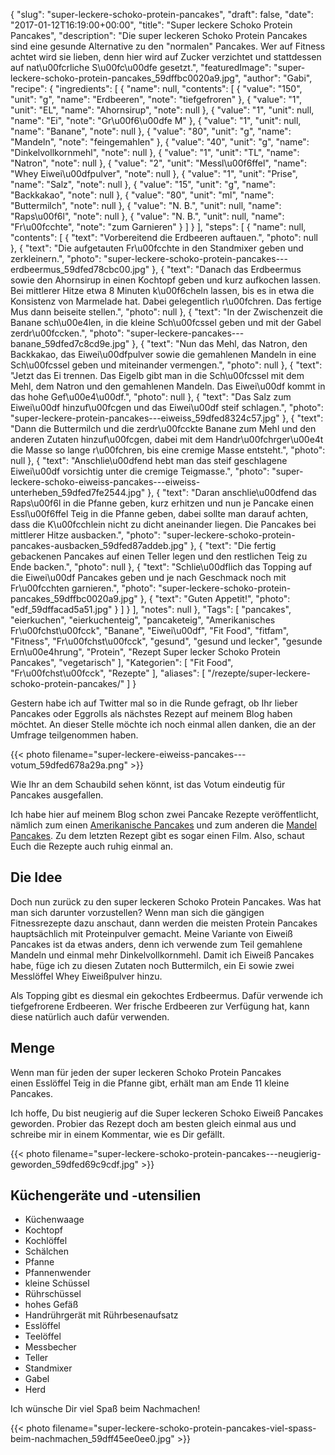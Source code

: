 {
    "slug": "super-leckere-schoko-protein-pancakes",
    "draft": false,
    "date": "2017-01-12T16:19:00+00:00",
    "title": "Super leckere Schoko Protein Pancakes",
    "description": "Die super leckeren Schoko Protein Pancakes sind eine gesunde Alternative zu den \"normalen\" Pancakes. Wer auf Fitness achtet wird sie lieben, denn hier wird auf Zucker verzichtet und stattdessen auf nat\u00fcrliche S\u00fc\u00dfe gesetzt.",
    "featuredImage": "super-leckere-schoko-protein-pancakes_59dffbc0020a9.jpg",
    "author": "Gabi",
    "recipe": {
        "ingredients": [
            {
                "name": null,
                "contents": [
                    {
                        "value": "150",
                        "unit": "g",
                        "name": "Erdbeeren",
                        "note": "tiefgefroren"
                    },
                    {
                        "value": "1",
                        "unit": "EL",
                        "name": "Ahornsirup",
                        "note": null
                    },
                    {
                        "value": "1",
                        "unit": null,
                        "name": "Ei",
                        "note": "Gr\u00f6\u00dfe M"
                    },
                    {
                        "value": "1",
                        "unit": null,
                        "name": "Banane",
                        "note": null
                    },
                    {
                        "value": "80",
                        "unit": "g",
                        "name": "Mandeln",
                        "note": "feingemahlen"
                    },
                    {
                        "value": "40",
                        "unit": "g",
                        "name": "Dinkelvollkornmehl",
                        "note": null
                    },
                    {
                        "value": "1",
                        "unit": "TL",
                        "name": "Natron",
                        "note": null
                    },
                    {
                        "value": "2",
                        "unit": "Messl\u00f6ffel",
                        "name": "Whey Eiwei\u00dfpulver",
                        "note": null
                    },
                    {
                        "value": "1",
                        "unit": "Prise",
                        "name": "Salz",
                        "note": null
                    },
                    {
                        "value": "15",
                        "unit": "g",
                        "name": "Backkakao",
                        "note": null
                    },
                    {
                        "value": "80",
                        "unit": "ml",
                        "name": "Buttermilch",
                        "note": null
                    },
                    {
                        "value": "N. B.",
                        "unit": null,
                        "name": "Raps\u00f6l",
                        "note": null
                    },
                    {
                        "value": "N. B.",
                        "unit": null,
                        "name": "Fr\u00fcchte",
                        "note": "zum Garnieren"
                    }
                ]
            }
        ],
        "steps": [
            {
                "name": null,
                "contents": [
                    {
                        "text": "Vorbereitend die Erdbeeren auftauen.",
                        "photo": null
                    },
                    {
                        "text": "Die aufgetauten Fr\u00fcchte in den Standmixer geben und zerkleinern.",
                        "photo": "super-leckere-schoko-protein-pancakes---erdbeermus_59dfed78cbc00.jpg"
                    },
                    {
                        "text": "Danach das Erdbeermus sowie den Ahornsirup in einen Kochtopf geben und kurz aufkochen lassen. Bei mittlerer Hitze etwa 8 Minuten k\u00f6cheln lassen, bis es in etwa die Konsistenz von Marmelade hat. Dabei gelegentlich r\u00fchren. Das fertige Mus dann beiseite stellen.",
                        "photo": null
                    },
                    {
                        "text": "In der Zwischenzeit die Banane sch\u00e4len, in die kleine Sch\u00fcssel geben und mit der Gabel zerdr\u00fccken.",
                        "photo": "super-leckere-pancakes---banane_59dfed7c8cd9e.jpg"
                    },
                    {
                        "text": "Nun das Mehl, das Natron, den Backkakao, das Eiwei\u00dfpulver sowie die gemahlenen Mandeln in eine Sch\u00fcssel geben und miteinander vermengen.",
                        "photo": null
                    },
                    {
                        "text": "Jetzt das Ei trennen. Das Eigelb gibt man in die Sch\u00fcssel mit dem Mehl, dem Natron und den gemahlenen Mandeln. Das Eiwei\u00df kommt in das hohe Gef\u00e4\u00df.",
                        "photo": null
                    },
                    {
                        "text": "Das Salz zum Eiwei\u00df hinzuf\u00fcgen und das Eiwei\u00df steif schlagen.",
                        "photo": "super-leckere-protein-pancakes---eiweiss_59dfed8324c57.jpg"
                    },
                    {
                        "text": "Dann die Buttermilch und die zerdr\u00fcckte Banane zum Mehl und den anderen Zutaten hinzuf\u00fcgen, dabei mit dem Handr\u00fchrger\u00e4t die Masse so lange r\u00fchren, bis eine cremige Masse entsteht.",
                        "photo": null
                    },
                    {
                        "text": "Anschlie\u00dfend hebt man das steif geschlagene Eiwei\u00df vorsichtig unter die cremige Teigmasse.",
                        "photo": "super-leckere-schoko-eiweiss-pancakes---eiweiss-unterheben_59dfed7fe2544.jpg"
                    },
                    {
                        "text": "Daran anschlie\u00dfend das Raps\u00f6l in die Pfanne geben, kurz erhitzen und nun je Pancake einen Essl\u00f6ffel Teig in die Pfanne geben, dabei sollte man darauf achten, dass die K\u00fcchlein nicht zu dicht aneinander liegen. Die Pancakes bei mittlerer Hitze ausbacken.",
                        "photo": "super-leckere-schoko-protein-pancakes-ausbacken_59dfed87addeb.jpg"
                    },
                    {
                        "text": "Die fertig gebackenen Pancakes auf einen Teller legen und den restlichen Teig zu Ende backen.",
                        "photo": null
                    },
                    {
                        "text": "Schlie\u00dflich das Topping auf die Eiwei\u00df Pancakes geben und je nach Geschmack noch mit Fr\u00fcchten garnieren.",
                        "photo": "super-leckere-schoko-protein-pancakes_59dffbc0020a9.jpg"
                    },
                    {
                        "text": "Guten Appetit!",
                        "photo": "edf_59dffacad5a51.jpg"
                    }
                ]
            }
        ],
        "notes": null
    },
    "Tags": [
        "pancakes",
        "eierkuchen",
        "eierkuchenteig",
        "pancaketeig",
        "Amerikanisches Fr\u00fchst\u00fcck",
        "Banane",
        "Eiwei\u00df",
        "Fit Food",
        "fitfam",
        "Fitness",
        "Fr\u00fchst\u00fcck",
        "gesund",
        "gesund und lecker",
        "gesunde Ern\u00e4hrung",
        "Protein",
        "Rezept Super lecker Schoko Protein Pancakes",
        "vegetarisch"
    ],
    "Kategorien": [
        "Fit Food",
        "Fr\u00fchst\u00fcck",
        "Rezepte"
    ],
    "aliases": [
        "\/rezepte\/super-leckere-schoko-protein-pancakes\/"
    ]
}

Gestern habe ich auf Twitter mal so in die Runde gefragt, ob Ihr lieber Pancakes oder Eggrolls als nächstes Rezept auf meinem Blog haben möchtet. An dieser Stelle möchte ich noch einmal allen danken, die an der Umfrage teilgenommen haben.

{{< photo filename="super-leckere-eiweiss-pancakes---votum_59dfed678a29a.png" >}}

Wie Ihr an dem Schaubild sehen könnt, ist das Votum eindeutig für Pancakes ausgefallen.

Ich habe hier auf meinem Blog schon zwei Pancake Rezepte veröffentlicht, nämlich zum einen [Amerikanische Pancakes][1] und zum anderen die [Mandel Pancakes][2]. Zu dem letzten Rezept gibt es sogar einen Film. Also, schaut Euch die Rezepte auch ruhig einmal an.

## Die Idee

Doch nun zurück zu den super leckeren Schoko Protein Pancakes. Was hat man sich darunter vorzustellen? Wenn man sich die gängigen Fitnessrezepte dazu anschaut, dann werden die meisten Protein Pancakes hauptsächlich mit Proteinpulver gemacht. Meine Variante von Eiweiß Pancakes ist da etwas anders, denn ich verwende zum Teil gemahlene Mandeln und einmal mehr Dinkelvollkornmehl. Damit ich Eiweiß Pancakes habe, füge ich zu diesen Zutaten noch Buttermilch, ein Ei sowie zwei Messlöffel Whey Eiweißpulver hinzu.

Als Topping gibt es diesmal ein gekochtes Erdbeermus. Dafür verwende ich tiefgefrorene Erdbeeren. Wer frische Erdbeeren zur Verfügung hat, kann diese natürlich auch dafür verwenden.

## Menge

Wenn man für jeden der super leckeren Schoko Protein Pancakes einen Esslöffel Teig in die Pfanne gibt, erhält man am Ende 11 kleine Pancakes.

Ich hoffe, Du bist neugierig auf die Super leckeren Schoko Eiweiß Pancakes geworden. Probier das Rezept doch am besten gleich einmal aus und schreibe mir in einem Kommentar, wie es Dir gefällt.

{{< photo filename="super-leckere-schoko-protein-pancakes---neugierig-geworden_59dfed69c9cdf.jpg" >}}

## Küchengeräte und -utensilien

 * Küchenwaage
 * Kochtopf
 * Kochlöffel
 * Schälchen
 * Pfanne
 * Pfannenwender
 * kleine Schüssel
 * Rührschüssel
 * hohes Gefäß
 * Handrührgerät mit Rührbesenaufsatz
 * Esslöffel
 * Teelöffel
 * Messbecher
 * Teller
 * Standmixer
 * Gabel
 * Herd

Ich wünsche Dir viel Spaß beim Nachmachen!

{{< photo filename="super-leckere-schoko-protein-pancakes-viel-spass-beim-nachmachen_59dff45ee0ee0.jpg" >}}

 [1]: https://kochfokus.de/rezepte/rezept-amerikanische-pancakes/
 [2]: https://kochfokus.de/rezepte/mandel-pancakes/